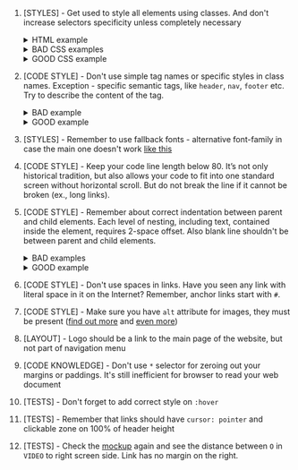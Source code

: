 1. [STYLES] - Get used to style all elements using classes. And don't increase
   selectors specificity unless completely necessary
   <details>
   <summary>HTML example</summary>
   ![css-classes-html-example-2](https://mate-academy.github.io/fe-program/css/checklists/css-classes/example-html-2.png)
   </details>
   <details>
   <summary>BAD CSS examples</summary>
   ![css-classes-bad-example-4](https://mate-academy.github.io/fe-program/css/checklists/css-classes/example-bad-4.png)
   ![css-classes-bad-example-5](https://mate-academy.github.io/fe-program/css/checklists/css-classes/example-bad-5.png)
   </details>
   <details>
   <summary>GOOD CSS example</summary>
   ![css-classes-good-example-2](https://mate-academy.github.io/fe-program/css/checklists/css-classes/example-good-2.png)
   </details>

2. [CODE STYLE] - Don't use simple tag names or specific styles in class names.
   Exception - specific semantic tags, like `header`, `nav`, `footer` etc. Try to
   describe the content of the tag.
   <details>
   <summary>BAD example</summary>
   ![html-class-names-bad-example-1](https://mate-academy.github.io/fe-program/css/checklists/html-class-names/example-bad-1.png)
   </details>
   <details>
   <summary>GOOD example</summary>
   ![html-class-names-good-example-1](https://mate-academy.github.io/fe-program/css/checklists/html-class-names/example-good-1.png)
   </details>

3. [STYLES] - Remember to use fallback fonts - alternative font-family in case the main one doesn't work [like this](https://www.w3schools.com/cssref/pr_font_font-family.asp)

4. [CODE STYLE] - Keep your code line length below 80. It’s not only historical
   tradition, but also allows your code to fit into one standard screen without
   horizontal scroll. But do not break the line if it cannot be broken (ex., long links).

5. [CODE STYLE] - Remember about correct indentation between parent and child
   elements. Each level of nesting, including text, contained inside the element,
   requires 2-space offset. Also blank line shouldn't be between parent and child elements.
   <details>
   <summary>BAD examples</summary>
   ![html-indentations-bad-example-1](https://mate-academy.github.io/fe-program/css/checklists/html-indentations/example-bad-1.png)
   </details>
   <details>
   <summary>GOOD example</summary>
   ![html-indentations-good-example-1](https://mate-academy.github.io/fe-program/css/checklists/html-indentations/example-good-1.png)
   </details>

6. [CODE STYLE] - Don't use spaces in links. Have you seen any link with literal
   space in it on the Internet? Remember, anchor links start with `#`.

7. [CODE STYLE] - Make sure you have `alt` attribute for images, they must be
   present
   ([find out more](https://osric.com/chris/accidental-developer/2012/01/when-should-alt-text-be-blank/)
   and
   [even more](https://9clouds.com/blog/the-importance-of-alt-attributes-aka-alt-text/))

8. [LAYOUT] - Logo should be a link to the main page of the website, but not
   part of navigation menu

9. [CODE KNOWLEDGE] - Don't use `*` selector for zeroing out your margins or paddings. It's still inefficient for browser to read your web document

10. [TESTS] - Don't forget to add correct style on `:hover`

11. [TESTS] - Remember that links should have `cursor: pointer` and clickable
    zone on 100% of header height

12. [TESTS] - Check the [mockup](https://www.figma.com/file/KAV1NnDp7hgQtPnaD6XdOcnG/Moyo-Header?node-id=0%3A1)
    again and see the distance between `О` in `VIDEO` to right screen side. Link has
    no margin on the right.
